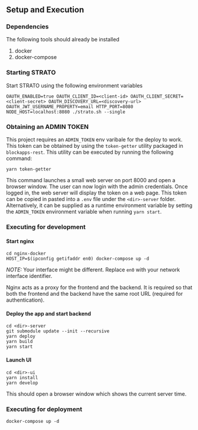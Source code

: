 # <dir>

## Setup and Execution

### Dependencies

The following tools should already be installed

1. docker
2. docker-compose

### Starting STRATO

Start STRATO using the following environment variables

```
OAUTH_ENABLED=true OAUTH_CLIENT_ID=<client-id> OAUTH_CLIENT_SECRET=<client-secret> OAUTH_DISCOVERY_URL=<discovery-url> OAUTH_JWT_USERNAME_PROPERTY=email HTTP_PORT=8080 NODE_HOST=localhost:8080 ./strato.sh --single
```

### Obtaining an ADMIN TOKEN

This project requires an `ADMIN_TOKEN` env varibale for the deploy to work. This token can be obtained by using the `token-getter` utility packaged in `blockapps-rest`. This utility can be executed by running the following command:

```
yarn token-getter
```

This command launches a small web server on port 8000 and open a browser window. The user can now login with the admin credentials. Once logged in, the web server will display the token on a web page. This token can be copied in pasted into a `.env` file under the `<dir>-server` folder. Alternatively, it can be supplied as a runtime environment variable by setting the `ADMIN_TOKEN` environment variable when running `yarn start`.

### Executing for development

#### Start nginx

```
cd nginx-docker
HOST_IP=$(ipconfig getifaddr en0) docker-compose up -d
```

_NOTE:_ Your interface might be different. Replace `en0` with your network interface identifier.

Nginx acts as a proxy for the frontend and the backend. It is required so that both the frontend and the backend have the same root URL (required for authentication).

#### Deploy the app and start backend

```
cd <dir>-server
git submodule update --init --recursive
yarn deploy
yarn build
yarn start
```

#### Launch UI

```
cd <dir>-ui
yarn install
yarn develop
```

This should open a browser window which shows the current server time.

### Executing for deployment

```
docker-compose up -d
```
